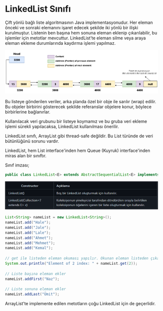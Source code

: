 # LinkedList Sınıfı
Çift yönlü bağlı liste algoritmasının Java implementasyonudur. Her eleman önceki ve sonraki elemanını işaret edecek şekilde iki yönlü bir ilişki kurulmuştur. Listenin ben başına hem sonuna eleman eklenip çıkarılabilir, bu işlemler için metotlar mevcuttur. LinkedList’te eleman silme veya araya eleman ekleme durumlarında kaydırma işlemi yapılmaz.

![0](images/0.png)

Bu listeye gönderilen veriler, arka planda özel bir obje ile sarılır (wrap) edilir. Bu objeler birbirini gösterecek şekilde referanslar objelere konur, böylece birbirlerine bağlanırlar.

Kullanılacak veri grubunu bir listeye koymamız ve bu gruba veri ekleme işlemi sürekli yapılacaksa, LinkedList kullanılması önerilir.

LinkedList sınıfı, ArrayList gibi thread-safe değildir. Bu List türünde de veri bütünlüğünü sorunu vardır.

LinkedList, hem List interface'inden hem Queue (Kuyruk) interface'inden miras alan bir sınıftır.

Sınıf imzası;
```java
public class LinkedList<E> extends AbstractSequentialList<E> implements List<E>, Deque<E>, Cloneable, Serializable
```
![1](images/1.png)

```java
List<String> nameList = new LinkedList<String>();
nameList.add("Hale");
nameList.add("Jale");
nameList.add("Lale");
nameList.add("Ahmet");
nameList.add("Mehmet");
nameList.add("Kemal");
 
// get ile listeden eleman okuması yapılır. Okunan eleman listeden çıkartılmaz.
System.out.println("Element of 2 index: " + nameList.get(2));

// Liste başına eleman ekler
nameList.addFirst("Naz");

// Liste sonuna eleman ekler
nameList.addLast("Ümit");
```
ArrayList'te implemente edilen metotların çoğu LinkedList için de geçerlidir.